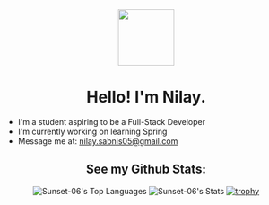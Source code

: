 <div id="header" align="center">
  <img src="https://media.giphy.com/media/v1.Y2lkPTc5MGI3NjExeXJlZmFmZWQ0bXQxN3VkNWZmcHdveGU2MzhxMm1ldm9odXNzNnh1NCZlcD12MV9pbnRlcm5hbF9naWZfYnlfaWQmY3Q9Zw/3o6ZsZwsU65E0qcok8/giphy.gif" width="100"/>
  <h1>Hello! I'm Nilay.</h1>
</div>
<div>
  <ul>
    <li>I'm a student aspiring to be a Full-Stack Developer</li>
    <li>I'm currently working on learning Spring</li>
    <li>Message me at: <a href="mailto:nilay.sabnis05@gmail.com">nilay.sabnis05@gmail.com</a></li>
  </ul>
</div>
<div align="center">
  <h2>See my Github Stats:</h2>
  
   ![Sunset-06's Top Languages](https://github-readme-stats.vercel.app/api/top-langs/?username=Sunset-06&theme=omni&show_icons=true&hide_border=true&layout=compact)  ![Sunset-06's Stats](https://github-readme-stats.vercel.app/api?username=Sunset-06&theme=omni&show_icons=true&hide_border=true&count_private=true) 
   [![trophy](https://github-profile-trophy.vercel.app/?username=Sunset-06)](https://github.com/ryo-ma/github-profile-trophy)
</div>
<!--
**Sunset-06/Sunset-06** is a ✨ _special_ ✨ repository because its `README.md` (this file) appears on your GitHub profile.

Here are some ideas to get you started:

- 🔭 I’m currently working on ...
- 🌱 I’m currently learning ...
- 👯 I’m looking to collaborate on ...
- 🤔 I’m looking for help with ...
- 💬 Ask me about ...
- 📫 How to reach me: ...
- 😄 Pronouns: ...
- ⚡ Fun fact: ...
-->
